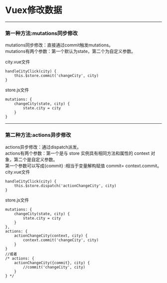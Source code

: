 # Vuex修改数据
---
### 第一种方法:mutations同步修改
mutations同步修改：直接通过commit触发mutations。<br />
mutations有两个参数：第一个默认为state，第二个为自定义参数。<br />

city.vue文件
```
handleCityClick(city) {
    this.$store.commit('changeCity', city)
}
```
store.js文件
```
mutations: {
    changeCity(state, city) {
        state.city = city
    }
}
```
---
### 第二种方法:actions异步修改
actions异步修改：通过dispatch派发。<br />
actions有两个参数：第一个是与 store 实例具有相同方法和属性的 context 对象，第二个是自定义参数。<br />
第一个参数可以写成{commit} :相当于变量解构赋值 commit= context.commit。<br />
city.vue文件
```
handleCityClick(city) {
    this.$store.dispatch('actionChangeCity', city)
}
```
store.js文件
```
mutations: {
    changeCity(state, city) {
        state.city = city
    }
},
actions: {
    actionChangeCity(context, city) {
        context.commit('changeCity', city)
    }
}
//或者
/* actions: {
    actionChangeCity({commit}, city) {
        //commit('changeCity', city)
    }
} */

```
